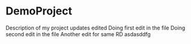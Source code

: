 # DemoProject
 Description of my project updates edited
 Doing first edit in the file
 Doing second edit in the file
 Another edit for same RD
asdasddfg
